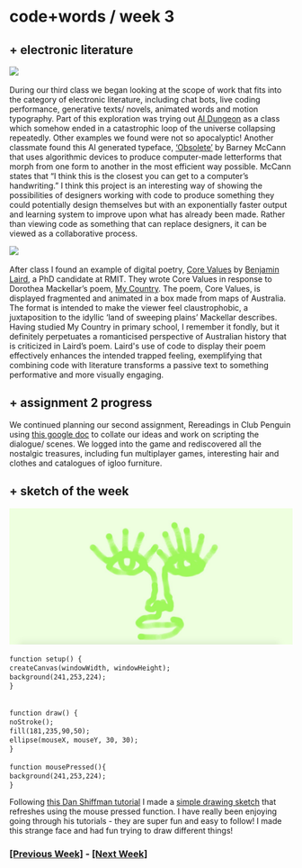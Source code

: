 # code+words / week 3

## + electronic literature

<img src="a-b-transition.gif">

During our third class we began looking at the scope of work that fits into the category of electronic literature, including chat bots, live coding performance, generative texts/ novels, animated words and motion typography. Part of this exploration was trying out [AI Dungeon](https://play.aidungeon.io/main/landing) as a class which somehow ended in a catastrophic loop of the universe collapsing repeatedly. Other examples we found were not so apocalyptic! Another classmate found this AI generated typeface, [‘Obsolete’](https://www.barneymccann.com/obsolete) by Barney McCann that uses algorithmic devices to produce computer-made letterforms that morph from one form to another in the most efficient way possible. McCann states that “I think this is the closest you can get to a computer’s handwriting.” I think this project is an interesting way of showing the possibilities of designers working with code to produce something they could potentially design themselves but with an exponentially faster output and learning system to improve upon what has already been made. Rather than viewing code as something that can replace designers, it can be viewed as a collaborative process.

<img src="corevalues.jpg">

After class I found an example of digital poetry, [Core Values](https://poetry.codetext.net/core-values/) by [Benjamin Laird](https://bl.id.au/), a PhD candidate at RMIT. They wrote Core Values in response to Dorothea Mackellar’s poem, [My Country](https://www.dorotheamackellar.com.au/archive/mycountry.htm). The poem, Core Values, is displayed fragmented and animated in a box made from maps of Australia. The format is intended to make the viewer feel claustrophobic, a juxtaposition to the idyllic ‘land of sweeping plains’ Mackellar describes.
Having studied My Country in primary school, I remember it fondly, but it definitely perpetuates a romanticised perspective of Australian history that is criticized in Laird’s poem. Laird's use of code to display their poem effectively enhances the intended trapped feeling, exemplifying that combining code with literature transforms a passive text to something performative and more visually engaging.


## + assignment 2 progress

We continued planning our second assignment, Rereadings in Club Penguin using [this google doc](https://docs.google.com/document/d/1DJS7c56zpp8Y9cg9a4pRmUciNNnArXs8-nFGbDVTeqk/edit) to collate our ideas and work on scripting the dialogue/ scenes. We logged into the game and rediscovered all the nostalgic treasures, including fun multiplayer games, interesting hair and clothes and catalogues of igloo furniture.


## + sketch of the week

<img src="face.jpg">

```
function setup() {
createCanvas(windowWidth, windowHeight);
background(241,253,224);
}


function draw() {
noStroke();
fill(181,235,90,50);
ellipse(mouseX, mouseY, 30, 30);
}

function mousePressed(){
background(241,253,224);
}
```

Following [this Dan Shiffman tutorial](https://www.youtube.com/watch?v=RnS0YNuLfQQ&list=PLRqwX-V7Uu6Zy51Q-x9tMWIv9cueOFTFA&index=8) I made a [simple drawing sketch](https://celiamance.github.io/codewords/SKO/WEEK3/whiteboard/) that refreshes using the mouse pressed function. I have really been enjoying going through his tutorials - they are super fun and easy to follow! I made this strange face and had fun trying to draw different things!


### [[Previous Week]](https://celiamance.github.io/codewords/SKO/WEEK2/) - [[Next Week]](https://celiamance.github.io/codewords/SKO/WEEK4/)
